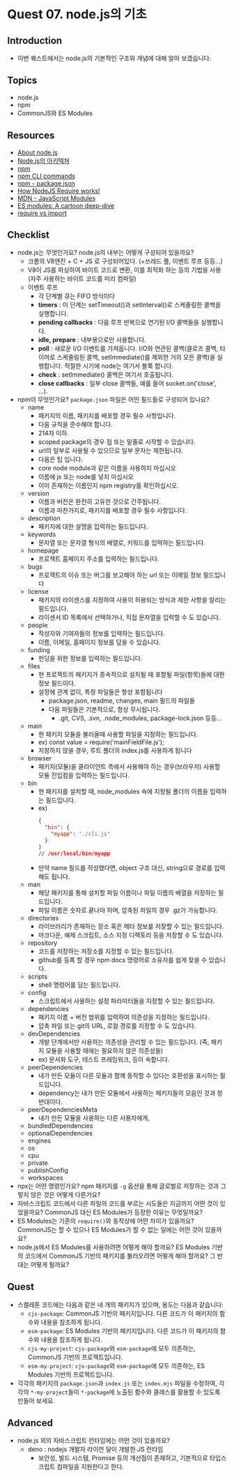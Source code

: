# Quest 07. node.js의 기초

## Introduction

- 이번 퀘스트에서는 node.js의 기본적인 구조와 개념에 대해 알아 보겠습니다.

## Topics

- node.js
- npm
- CommonJS와 ES Modules

## Resources

- [About node.js](https://nodejs.org/ko/about/)
- [Node.js의 아키텍쳐](https://edu.goorm.io/learn/lecture/557/%ED%95%9C-%EB%88%88%EC%97%90-%EB%81%9D%EB%82%B4%EB%8A%94-node-js/lesson/174356/node-js%EC%9D%98-%EC%95%84%ED%82%A4%ED%85%8D%EC%B3%90)
- [npm](https://docs.npmjs.com/about-npm)
- [npm CLI commands](https://docs.npmjs.com/cli/v7/commands)
- [npm - package.json](https://docs.npmjs.com/cli/v7/configuring-npm/package-json)
- [How NodeJS Require works!](https://www.thirdrocktechkno.com/blog/how-nodejs-require-works)
- [MDN - JavaScript Modules](https://developer.mozilla.org/ko/docs/Web/JavaScript/Guide/Modules)
- [ES modules: A cartoon deep-dive](https://hacks.mozilla.org/2018/03/es-modules-a-cartoon-deep-dive/)
- [require vs import](https://www.geeksforgeeks.org/difference-between-node-js-require-and-es6-import-and-export/)

## Checklist

- node.js는 무엇인가요? node.js의 내부는 어떻게 구성되어 있을까요?
  - 크롬의 V8엔진 + C + JS 로 구성되어있다. (+쓰레드 풀, 이벤트 루프 등등...)
  - V8이 JS를 파싱하여 바이트 코드로 변환, 이를 최적화 하는 등의 기법을 사용(자주 사용하는 바이트 코드를 미리 컴파일)
  - 이벤트 루프
    - 각 단계별 큐는 FIFO 방식이다
    - **timers** : 이 단계는 setTimeout()과 setInterval()로 스케줄링한 콜백을 실행합니다.
    - **pending callbacks** : 다음 루프 반복으로 연기된 I/O 콜백들을 실행합니다.
    - **idle, prepare** : 내부용으로만 사용합니다.
    - **poll** : 새로운 I/O 이벤트를 가져옵니다. I/O와 연관된 콜백(클로즈 콜백, 타이머로 스케줄링된 콜백, setImmediate()를 제외한 거의 모든 콜백)을 실행합니다. 적절한 시기에 node는 여기서 블록 합니다.
    - **check** : setImmediate() 콜백은 여기서 호출됩니다.
    - **close callbacks** : 일부 close 콜백들, 예를 들어 socket.on('close', ...).
- npm이 무엇인가요? `package.json` 파일은 어떤 필드들로 구성되어 있나요?
  - name
    - 패키지의 이름, 패키지를 배포할 경우 필수 사항입니다.
    - 다음 규칙을 준수해야 합니다.
    - 214자 이하.
    - scoped package의 경우 점 또는 밑줄로 시작할 수 있습니다.
    - url의 일부로 사용될 수 있으므로 일부 문자는 제한됩니다.
    - 다음은 팁 입니다.
    - core node module과 같은 이름을 사용하지 마십시오
    - 이름에 js 또는 node를 넣지 마십시오
    - 이미 존재하는 이름인지 npm registry를 확인하십시오.
  - version
    - 이름과 버전은 완전히 고유한 것으로 간주됩니다.
    - 이름과 마찬가지로, 패키지를 배포할 경우 필수 사항입니다.
  - description
    - 패키지에 대한 설명을 입력하는 필드입니다.
  - keywords
    - 문자열 또는 문자열 형식의 배열로, 키워드를 입력하는 필드입니다.
  - homepage
    - 프로젝트 홈페이지 주소를 입력하는 필드입니다.
  - bugs
    - 프로젝트의 이슈 또는 버그를 보고해야 하는 url 또는 이메일 정보 필드입니다
  - license
    - 패키지의 라이센스를 지정하여 사용이 허용되는 방식과 제한 사항을 알리는 필드입니다.
    - 라이센서 ID 목록에서 선택하거나, 직접 문자열을 입력할 수 도 있습니다.
  - people
    - 작성자와 기여자들의 정보를 입력하는 필드입니다.
    - 이름, 이메일, 홈페이지 정보를 담을 수 있습니다.
  - funding
    - 펀딩을 위한 정보를 입력하는 필드입니다.
  - files
    - 현 프로젝트의 패키지가 종속적으로 설치될 때 포함될 파일(항목)들에 대한 정보 필드이다.
    - 설정에 관계 없이, 특정 파일들은 항상 포함됩니다
      - package.json, readme, changes, main 필드의 파일들
      - 다음 파일들은 기본적으로, 항상 무시됩니다.
        - .git, CVS, .svn, .node_modules, package-lock.json 등등...
  - main
    - 현 패키지 모듈을 불러올때 사용할 파일을 지정하는 필드입니다.
    - ex) const value = require('mainFieldFile.js');
    - 지정하지 않을 경우, 루트 폴더의 index.js를 사용하게 됩니다
  - browser
    - 패키지(모듈)을 클라이언트 측에서 사용해야 하는 경우(브라우저) 사용할 모듈 진입점을 입력하는 필드입니다.
  - bin
    - 현 패키지를 설치할 때, node_modules 속에 지정될 폴더의 이름을 입력하는 필드입니다.
    - ex)
      ```json
      {
        "bin": {
          "myapp": "./cli.js"
        }
      }
      // /usr/local/bin/myapp
      ```
    - 만약 name 필드를 작성했다면, object 구조 대신, string으로 경로를 입력해도 됩니다.
  - man
    - 해당 패키지를 통해 설치할 파일 이름이나 파일 이름의 배열을 저장하는 필드입니다.
    - 파일 이름은 숫자로 끝나야 하며, 압축된 파일의 경우 .gz가 가능합니다.
  - directories
    - 라이브러리가 존재하는 장소 혹은 메타 정보를 저장할 수 있는 필드입니다.
    - 마크다운, 예제 스크립트, 소스 지정 디렉토리 등을 저장할 수 도 있습니다.
  - repository
    - 코드를 저장하는 저장소를 지정할 수 있는 필드입니다.
    - github를 등록 할 경우 npm docs 명령어로 소유자를 쉽게 찾을 수 있습니다.
  - scripts
    - shell 명령어를 담는 필드입니다.
  - config
    - 스크립트에서 사용하는 설정 파라미터들을 지정할 수 있는 필드입니다.
  - dependencies
    - 패키지 이름 + 버전 범위를 입력하여 의존성을 지정하는 필드입니다.
    - 압축 파일 또는 git의 URL, 로컬 경로를 지정할 수 도 있습니다.
  - devDependencies
    - 개발 단계에서만 사용하는 의존성을 관리할 수 있는 필드입니다. (즉, 패키지 모듈을 사용할 때에는 필요하지 않은 의존성들)
    - ex) 문서화 도구, 테스트 프레임워크, 등이 속합니다.
  - peerDependencies
    - 내가 만든 모듈이 다른 모듈과 함께 동작할 수 있다는 호환성을 표시하는 필드입니다.
    - dependency는 내가 만든 모듈에서 사용하는 패키지들의 모음인 것과 정반대이다.
  - peerDependenciesMeta
    - 내가 만든 모듈을 사용하는 다른 사용자에게,
  - bundledDependencies
  - optionalDependencies
  - engines
  - os
  - cpu
  - private
  - publishConfig
  - workspaces
- npx는 어떤 명령인가요? npm 패키지를 `-g` 옵션을 통해 글로벌로 저장하는 것과 그렇지 않은 것은 어떻게 다른가요?
- 자바스크립트 코드에서 다른 파일의 코드를 부르는 시도들은 지금까지 어떤 것이 있었을까요? CommonJS 대신 ES Modules가 등장한 이유는 무엇일까요?
- ES Modules는 기존의 `require()`와 동작상에 어떤 차이가 있을까요? CommonJS는 할 수 있으나 ES Modules가 할 수 없는 일에는 어떤 것이 있을까요?
- node.js에서 ES Modules를 사용하려면 어떻게 해야 할까요? ES Modules 기반의 코드에서 CommonJS 기반의 패키지를 불러오려면 어떻게 해야 할까요? 그 반대는 어떻게 될까요?

## Quest

- 스켈레톤 코드에는 다음과 같은 네 개의 패키지가 있으며, 용도는 다음과 같습니다:
  - `cjs-package`: CommonJS 기반의 패키지입니다. 다른 코드가 이 패키지의 함수와 내용을 참조하게 됩니다.
  - `esm-package`: ES Modules 기반의 패키지입니다. 다른 코드가 이 패키지의 함수와 내용을 참조하게 됩니다.
  - `cjs-my-project`: `cjs-package`와 `esm-package`에 모두 의존하는, CommonJS 기반의 프로젝트입니다.
  - `esm-my-project`: `cjs-package`와 `esm-package`에 모두 의존하는, ES Modules 기반의 프로젝트입니다.
- 각각의 패키지의 `package.json`과 `index.js` 또는 `index.mjs` 파일을 수정하여, 각각의 `*-my-project`들이 `*-package`에 노출된 함수와 클래스를 활용할 수 있도록 만들어 보세요.

## Advanced

- node.js 외의 자바스크립트 런타임에는 어떤 것이 있을까요?
  - deno : nodejs 개발자 라이언 달이 개발한 JS 런타임
    - 보안성, 빌드 시스템, Promise 등의 개선점이 존재하고, 기본적으로 타입스크립트 컴파일을 지원한다고 한다.
